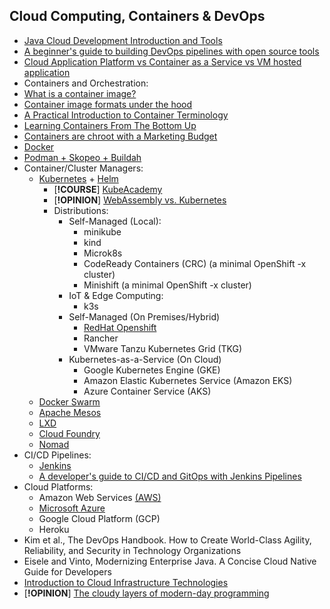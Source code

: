 ## Cloud Computing, Containers & DevOps

- [Java Cloud Development Introduction and Tools](https://howtodoinjava.com/cloud/java-cloud-development-introduction-and-tools)
- [A beginner's guide to building DevOps pipelines with open source tools](https://opensource.com/article/19/4/devops-pipeline)
- [Cloud Application Platform vs Container as a Service vs VM hosted application](https://www.suse.com/c/cap-vs-caas-vs-vm-hosted-application/)
- Containers and Orchestration:
- [What is a container image?](https://opensource.com/article/21/8/container-image)
- [Container image formats under the hood](https://snyk.io/blog/container-image-formats/)
- [A Practical Introduction to Container Terminology](https://developers.redhat.com/blog/2018/02/22/container-terminology-practical-introduction#)
- [Learning Containers From The Bottom Up](https://iximiuz.com/en/posts/container-learning-path/)
- [Containers are chroot with a Marketing Budget](https://earthly.dev/blog/chroot/)
- [Docker](https://github.com/docker/labs/tree/master/developer-tools/java)
- [Podman + Skopeo + Buildah](https://www.redhat.com/en/blog/say-hello-buildah-podman-and-skopeo)
- Container/Cluster Managers:
  - [Kubernetes](https://www.jeremyjordan.me/kubernetes/) + [Helm](https://helm.sh/docs/)
    - [**!COURSE**] [KubeAcademy](https://kube.academy/)
    - [**!OPINION**] [WebAssembly vs. Kubernetes](https://thenewstack.io/yes-webassembly-can-replace-kubernetes/)
    - Distributions:
        - Self-Managed (Local):
          - minikube
          - kind
          - Microk8s
          - CodeReady Containers (CRC) (a minimal OpenShift -x cluster)
          - Minishift (a minimal OpenShift -x cluster)
        - IoT & Edge Computing:
          - k3s
        - Self-Managed (On Premises/Hybrid)
          - [RedHat Openshift](https://www.redhat.com/en/services/training/do288-red-hat-openshift-development-ii-containerizing-applications)
          - Rancher
          - VMware Tanzu Kubernetes Grid (TKG)
        - Kubernetes-as-a-Service (On Cloud)
          - Google Kubernetes Engine (GKE)
          - Amazon Elastic Kubernetes Service (Amazon EKS)
          - Azure Container Service (AKS)
  - [Docker Swarm](https://docs.docker.com/engine/swarm/)
  - [Apache Mesos](https://mesos.apache.org/)
  - [LXD](https://linuxcontainers.org/lxd/)
  - [Cloud Foundry](https://docs.cloudfoundry.org/buildpacks/java/index.html)
  - [Nomad](https://www.nomadproject.io/)
- CI/CD Pipelines:
  - [Jenkins](https://www.edx.org/course/introduction-to-jenkins)
  - [A developer's guide to CI/CD and GitOps with Jenkins Pipelines](https://developers.redhat.com/articles/2022/01/13/developers-guide-cicd-and-gitops-jenkins-pipelines#)
- Cloud Platforms:
  - Amazon Web Services [(AWS)](https://adayinthelifeof.nl/2020/05/20/aws.html)
  - [Microsoft Azure](https://azure.microsoft.com/en-us/develop/java/)
  - Google Cloud Platform (GCP)
  - Heroku
- Kim et al., The DevOps Handbook. How to Create World-Class Agility, Reliability, and Security in Technology Organizations
- Eisele and Vinto, Modernizing Enterprise Java. A Concise Cloud Native Guide for Developers
- [Introduction to Cloud Infrastructure Technologies](https://www.edx.org/course/introduction-to-cloud-infrastructure-technologies?utm_medium=partner-marketing&utm_source=social&utm_campaign=linuxfoundation&utm_content=twitter-lfs151)
- [**!OPINION**] [The cloudy layers of modern-day programming](https://vickiboykis.com/2022/12/05/the-cloudy-layers-of-modern-day-programming/) 

